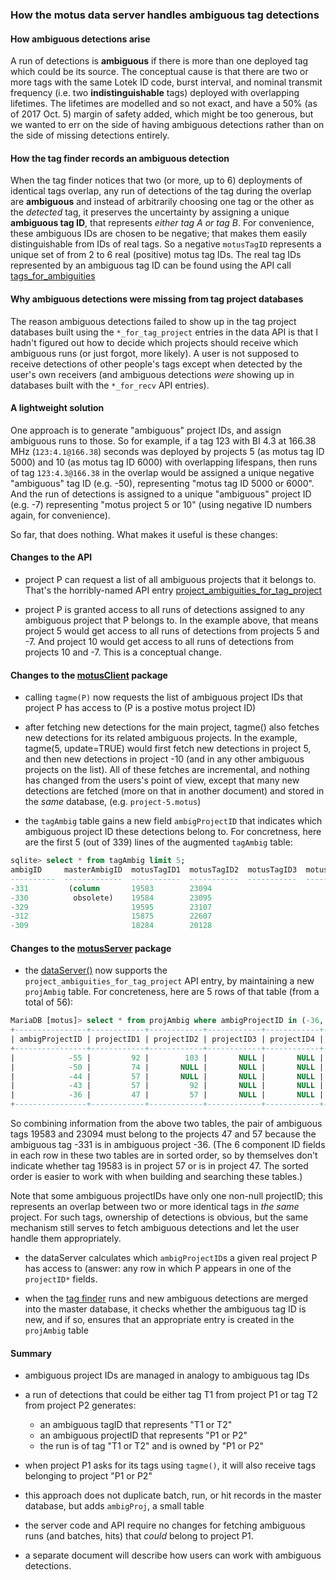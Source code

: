 ### How the motus data server handles ambiguous tag detections ###

#### How ambiguous detections arise ####

A run of detections is **ambiguous** if there is more than one
deployed tag which could be its source.  The conceptual cause is that
there are two or more tags with the same Lotek ID code, burst
interval, and nominal transmit frequency (i.e. two
**indistinguishable** tags) deployed with overlapping lifetimes.  The
lifetimes are modelled and so not exact, and have a 50% (as of 2017
Oct. 5) margin of safety added, which might be too generous, but we
wanted to err on the side of having ambiguous detections rather than
on the side of missing detections entirely.

#### How the tag finder records an ambiguous detection ####

When the tag finder notices that two (or more, up to 6) deployments of
identical tags overlap, any run of detections of the tag during the
overlap are **ambiguous** and instead of arbitrarily choosing one tag
or the other as the *detected* tag, it preserves the uncertainty by
assigning a unique **ambiguous tag ID**, that represents *either tag A
or tag B*.  For convenience, these ambiguous IDs are chosen to be
negative; that makes them easily distinguishable from IDs of real
tags.  So a negative `motusTagID` represents a unique set of from 2 to
6 real (positive) motus tag IDs.  The real tag IDs represented by an
ambiguous tag ID can be found using the API call
[tags_for_ambiguities](https://github.com/jbrzusto/motusClient/blob/master/inst/doc/upstream_api.md#tags-for-ambiguities-ambigids-authtoken)

#### Why ambiguous detections were missing from tag project databases ####

The reason ambiguous detections failed to show up in the tag project
databases built using the `*_for_tag_project` entries in the data API
is that I hadn't figured out how to decide which projects should
receive which ambiguous runs (or just forgot, more likely).  A user is
not supposed to receive detections of other people's tags except when
detected by the user's own receivers (and ambiguous detections *were*
showing up in databases built with the `*_for_recv` API entries).

#### A lightweight solution ####

One approach is to generate "ambiguous" project IDs, and assign
ambiguous runs to those.  So for example, if a tag 123 with BI 4.3
at 166.38 MHz (`123:4.1@166.38`) seconds was deployed by projects 5
(as motus tag ID 5000) and 10 (as motus tag ID 6000) with overlapping
lifespans, then runs of tag `123:4.3@166.38` in the overlap would be
assigned a unique negative "ambiguous" tag ID (e.g. -50), representing
"motus tag ID 5000 or 6000".  And the run of detections is assigned to
a unique "ambiguous" project ID (e.g. -7) representing "motus project
5 or 10" (using negative ID numbers again, for convenience).

So far, that does nothing.  What makes it useful is these changes:

#### Changes to the API ####

 - project P can request a list of all ambiguous projects that it belongs to.
   That's the horribly-named API entry
   [project_ambiguities_for_tag_project](https://github.com/jbrzusto/motusClient/blob/master/inst/doc/upstream_api.md#project_ambiguities_for_tag_project-projectid)

 - project P is granted access to all runs of detections assigned to
   any ambiguous project that P belongs to.  In the example above,
   that means project 5 would get access to all runs of detections
   from projects 5 and -7.  And project 10 would get access to all
   runs of detections from projects 10 and -7.  This is a conceptual
   change.

#### Changes to the [motusClient](https://github.com/jbrzusto/motusClient) package ####

 - calling `tagme(P)` now requests the list of ambiguous project IDs
   that project P has access to (P is a postive motus project ID)

 - after fetching new detections for the main project, tagme() also
   fetches new detections for its related ambiguous projects.  In the
   example, tagme(5, update=TRUE) would first fetch new detections in
   project 5, and then new detections in project -10 (and in any other
   ambiguous projects on the list).  All of these fetches are
   incremental, and nothing has changed from the users's point of
   view, except that many new detections are fetched (more on that
   in another document) and stored in the *same* database, (e.g. `project-5.motus`)

 - the `tagAmbig` table gains a new field `ambigProjectID` that indicates which
   ambiguous project ID these detections belong to.  For concretness, here are the
   first 5 (out of 339) lines of the augmented `tagAmbig` table:

```sql
sqlite> select * from tagAmbig limit 5;
ambigID     masterAmbigID  motusTagID1  motusTagID2  motusTagID3  motusTagID4  motusTagID5  motusTagID6  ambigProjectID
----------  -------------  -----------  -----------  -----------  -----------  -----------  -----------  --------------
-331         (column       19583        23094                                                            -36
-330          obsolete)    19584        23095                                                            -36
-329                       19595        23107                                                            -36
-312                       15875        22607                                                            -44
-309                       18284        20128                                                            -43
```

#### Changes to the [motusServer](https://github.com/jbrzusto/motusServer) package ####

 - the [dataServer()](https://github.com/jbrzusto/motusServer/blob/new_server/R/dataServer.R)
   now supports the `project_ambiguities_for_tag_project` API entry,
   by maintaining a new `projAmbig` table. For concreteness, here are
   5 rows of that table (from a total of 56):

```sql
MariaDB [motus]> select * from projAmbig where ambigProjectID in (-36, -43, -44, -50, -55);
+----------------+------------+------------+------------+------------+------------+------------+---------+
| ambigProjectID | projectID1 | projectID2 | projectID3 | projectID4 | projectID5 | projectID6 | tsMotus |
+----------------+------------+------------+------------+------------+------------+------------+---------+
|            -55 |         92 |        103 |       NULL |       NULL |       NULL |       NULL |      -1 |
|            -50 |         74 |       NULL |       NULL |       NULL |       NULL |       NULL |      -1 |
|            -44 |         57 |       NULL |       NULL |       NULL |       NULL |       NULL |      -1 |
|            -43 |         57 |         92 |       NULL |       NULL |       NULL |       NULL |      -1 |
|            -36 |         47 |         57 |       NULL |       NULL |       NULL |       NULL |      -1 |
+----------------+------------+------------+------------+------------+------------+------------+---------+
```

   So combining information from the above two tables, the pair of
   ambiguous tags 19583 and 23094 must belong to the projects 47 and
   57 because the ambiguous tag -331 is in ambiguous project -36.
   (The 6 component ID fields in each row in these two tables are in
   sorted order, so by themselves don't indicate whether tag 19583 is
   in project 57 or is in project 47.  The sorted order is easier to
   work with when building and searching these tables.)

   Note that some ambiguous projectIDs have only one non-null
   projectID; this represents an overlap between two or more identical
   tags in *the same* project.  For such tags, ownership of detections
   is obvious, but the same mechanism still serves to fetch ambiguous
   detections and let the user handle them appropriately.

 - the dataServer calculates which `ambigProjectID`s a given real project P
   has access to (answer: any row in which P appears in one of the `projectID*`
   fields.

 - when the [tag finder](https://github.com/jbrzusto/find_tags) runs
   and new ambiguous detections are merged into the master database,
   it checks whether the ambiguous tag ID is new, and if so, ensures
   that an appropriate entry is created in the `projAmbig` table

#### Summary ####

 - ambiguous project IDs are managed in analogy to ambiguous tag IDs

 - a run of detections that could be either tag T1 from project P1 or tag T2 from
   project P2 generates:
      - an ambiguous tagID that represents "T1 or T2"
      - an ambiguous projectID that represents "P1 or P2"
      - the run is of tag "T1 or T2" and is owned by "P1 or P2"

 - when project P1 asks for its tags using `tagme()`, it will also receive tags belonging
   to project "P1 or P2"

 - this approach does not duplicate batch, run, or hit records in the master database,
   but adds `ambigProj`, a small table

 - the server code and API require no changes for fetching ambiguous runs (and batches, hits) that *could*
   belong to project P1.

 - a separate document will describe how users can work with ambiguous detections.
